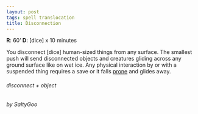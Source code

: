 ```yaml
---
layout: post
tags: spell translocation
title: Disconnection
---
```

**R**: 60’		**D**: [dice] x 10 minutes

You disconnect [dice] human-sized things from any surface. The smallest push will send disconnected objects and creatures gliding across any ground surface like on wet ice. Any physical interaction by or with a suspended thing requires a save or it falls [prone](/2020/11/10/extra-rules/#conditions) and glides away.

###### disconnect + object
###### by SaltyGoo
